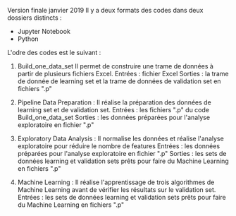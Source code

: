 Version finale janvier 2019 
Il y a deux formats des codes dans deux dossiers distincts : 
- Jupyter Notebook
- Python 

L'odre des codes est le suivant :
1) Build_one_data_set 
Il permet de construire une trame de données à partir de plusieurs fichiers Excel.
Entrées : fichier Excel
Sorties : la trame de donnée de learning set et la trame de données de validation set en fichiers ".p" 

2) Pipeline Data Preparation : 
Il réalise la préparation des données de learning set et de validation set.
Entrées : les fichiers ".p" du code Build_one_data_set
Sorties : les données préparées pour l'analyse exploratoire en fichier ".p"

3) Exploratory Data Analysis : 
Il normalise les données et réalise l'analyse exploratoire pour réduire le nombre de features
Entrées : les données préparées pour l'analyse exploratoire en fichier ".p"
Sorties : les sets de données learning et validation sets prêts pour faire du Machine Learning en fichiers ".p"

4) Machine Learning : 
Il réalise l'apprentissage de trois algorithmes de Machine Learning avant de vérifier les résultats sur le validation set. 
Entrées : les sets de données learning et validation sets prêts pour faire du Machine Learning en fichiers ".p"
